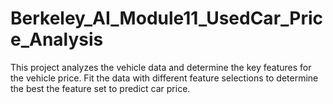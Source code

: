 # Berkeley_AI_Module11_UsedCar_Price_Analysis

This project analyzes the vehicle data and determine the key features for the vehicle price. Fit the data with different feature selections to determine the best the feature set to predict car price.
